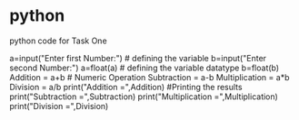 # python
python code for Task One 



a=input("Enter first Number:")    # defining the variable
b=input("Enter second Number:")
a=float(a)                        # defining the variable datatype
b=float(b)
Addition = a+b                    # Numeric Operation
Subtraction = a-b
Multiplication = a*b
Division = a/b
print("Addition =",Addition)       #Printing the results
print("Subtraction =",Subtraction)
print("Multiplication =",Multiplication)
print("Division =",Division)
